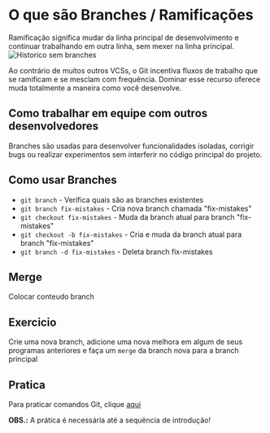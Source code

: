 <div>
    <h1>O que são Branches / Ramificações</h1>
    <p>Ramificação significa mudar da linha principal de desenvolvimento e continuar trabalhando em outra linha, sem mexer na linha principal.
    <img src="assets/img/simpleBranch.png" alt="Historico sem branches"/>
<p>Ao contrário de muitos outros VCSs, o Git incentiva fluxos de trabalho que se ramificam e se mesclam com frequência. Dominar esse recurso oferece muda totalmente a maneira como você desenvolve.</p>
    <h2>Como trabalhar em equipe com outros desenvolvedores</h2>
    <p>Branches são usadas para desenvolver funcionalidades isoladas, corrigir bugs ou realizar experimentos sem interferir no código principal do projeto.</p>
    <h2>Como usar Branches</h2>
    <ul>
        <li><code>git branch</code> - Verifica quais são as branches existentes
        <li><code>git branch fix-mistakes</code> - Cria nova branch chamada "fix-mistakes"
        <li><code>git checkout fix-mistakes</code> - Muda da branch atual para branch "fix-mistakes"
        <li><code>git checkout -b fix-mistakes</code> - Cria e muda da branch atual para branch "fix-mistakes"
        <li><code>git branch -d fix-mistakes</code> - Deleta branch fix-mistakes
    </ul>
    <h2>Merge</h2>
    <p>Colocar conteudo branch</p>
    <h2>Exercicio</h2>
    <p>Crie uma nova branch, adicione uma nova melhora em algum de seus programas anteriores e faça um <code>merge</code> da branch nova para a branch principal</p>
    <h2>Pratica</h2>
    <p>Para praticar comandos Git, clique <a href="https://learngitbranching.js.org/" target="_blank">aqui</a></p>
    <p><strong>OBS.:</strong> A prática é necessária até a sequência de introdução!</p>
</div>
